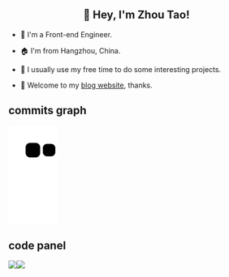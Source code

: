 <!--
**zhou-tao/zhou-tao** is a ✨ _special_ ✨ repository because its `README.md` (this file) appears on your GitHub profile.

Here are some ideas to get you started:

- 🔭 I’m currently working on ...
- 🌱 I’m currently learning ...
- 👯 I’m looking to collaborate on ...
- 🤔 I’m looking for help with ...
- 💬 Ask me about ...
- 📫 How to reach me: ...
- 😄 Pronouns: ...
- ⚡ Fun fact: ...
-->

<h2 align="center">
  👏 Hey, I'm Zhou Tao!
</h2>

 - 💼 I'm a Front-end Engineer.

 - 🏠 I'm from Hangzhou, China.

 - 🚀 I usually use my free time to do some interesting projects.

 - 🌈 Welcome to my [blog website](https://zhou-tao.github.io/blog/), thanks.

## commits graph
![](https://raw.githubusercontent.com/zhou-tao/zhou-tao/output/github-contribution-grid-snake.svg)

## code panel
<div>
    <img height="165" align="left" src="https://github-readme-stats.vercel.app/api?username=zhou-tao&theme=calm&show_icons=true" />
    <img src="https://github-readme-stats.vercel.app/api/top-langs/?username=zhou-tao&hide=css,Jupyter+Notebook,ruby&theme=calm&langs_count=6&layout=compact" />
</div>
